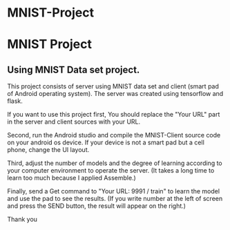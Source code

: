 # MNIST-Project
MNIST Project
========================
Using MNIST Data set project. 
-
This project consists of server using MNIST data set and client (smart pad of Android operating system).
The server was created using tensorflow and flask.

If you want to use this project 
first, You should replace the "Your URL" part in the server and client sources with your URL.

Second, run the Android studio and compile the MNIST-Client source code on your android os device.
If your device is not a smart pad but a cell phone, change the UI layout.


Third, adjust the number of models and the degree of learning according to your computer environment to operate the server. 
(It takes a long time to learn too much because I applied Assemble.)


Finally, send a Get command to "Your URL: 9991 / train" to learn the model and use the pad to see the results.
(If you write number at the left of screen and press the SEND button, the result will appear on the right.)

Thank you
